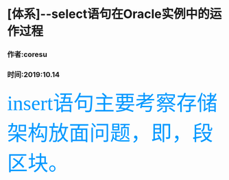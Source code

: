 # [体系]--select语句在Oracle实例中的运作过程
### 作者:coresu  
### 时间:2019:10.14  
 


 <font color=#0099ff size=7 face="黑体">insert语句主要考察存储架构放面问题，即，段区块。</font>
